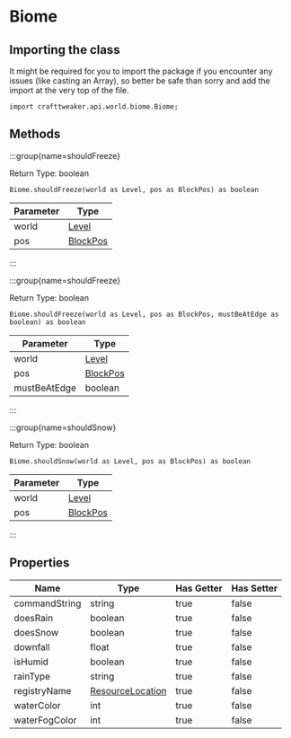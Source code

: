 # Biome

## Importing the class

It might be required for you to import the package if you encounter any issues (like casting an Array), so better be safe than sorry and add the import at the very top of the file.
```zenscript
import crafttweaker.api.world.biome.Biome;
```


## Methods

:::group{name=shouldFreeze}

Return Type: boolean

```zenscript
Biome.shouldFreeze(world as Level, pos as BlockPos) as boolean
```

| Parameter |                    Type                     |
|-----------|---------------------------------------------|
| world     | [Level](/vanilla/api/world/Level)           |
| pos       | [BlockPos](/vanilla/api/util/math/BlockPos) |


:::

:::group{name=shouldFreeze}

Return Type: boolean

```zenscript
Biome.shouldFreeze(world as Level, pos as BlockPos, mustBeAtEdge as boolean) as boolean
```

|  Parameter   |                    Type                     |
|--------------|---------------------------------------------|
| world        | [Level](/vanilla/api/world/Level)           |
| pos          | [BlockPos](/vanilla/api/util/math/BlockPos) |
| mustBeAtEdge | boolean                                     |


:::

:::group{name=shouldSnow}

Return Type: boolean

```zenscript
Biome.shouldSnow(world as Level, pos as BlockPos) as boolean
```

| Parameter |                    Type                     |
|-----------|---------------------------------------------|
| world     | [Level](/vanilla/api/world/Level)           |
| pos       | [BlockPos](/vanilla/api/util/math/BlockPos) |


:::


## Properties

|     Name      |                            Type                            | Has Getter | Has Setter |
|---------------|------------------------------------------------------------|------------|------------|
| commandString | string                                                     | true       | false      |
| doesRain      | boolean                                                    | true       | false      |
| doesSnow      | boolean                                                    | true       | false      |
| downfall      | float                                                      | true       | false      |
| isHumid       | boolean                                                    | true       | false      |
| rainType      | string                                                     | true       | false      |
| registryName  | [ResourceLocation](/vanilla/api/resource/ResourceLocation) | true       | false      |
| waterColor    | int                                                        | true       | false      |
| waterFogColor | int                                                        | true       | false      |

